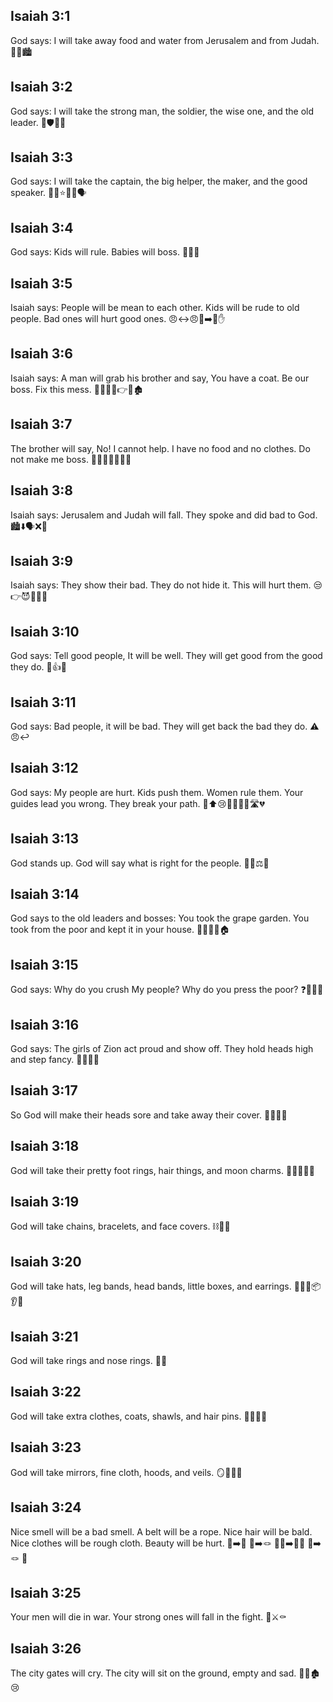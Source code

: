 ## Isaiah 3:1
God says: I will take away food and water from Jerusalem and from Judah. 🍞💧🏙️
## Isaiah 3:2
God says: I will take the strong man, the soldier, the wise one, and the old leader. 💪🛡️🧠👴
## Isaiah 3:3
God says: I will take the captain, the big helper, the maker, and the good speaker. 🧑‍✈️⭐🧑‍🔧🗣️
## Isaiah 3:4
God says: Kids will rule. Babies will boss. 🧒👑👶
## Isaiah 3:5
Isaiah says: People will be mean to each other. Kids will be rude to old people. Bad ones will hurt good ones. 😠↔️😠🧒➡️👴✋
## Isaiah 3:6
Isaiah says: A man will grab his brother and say, You have a coat. Be our boss. Fix this mess. 👨🤝👨🧥👉👑🏚️
## Isaiah 3:7
The brother will say, No! I cannot help. I have no food and no clothes. Do not make me boss. 🙅‍♂️🍞❌👕❌👑
## Isaiah 3:8
Isaiah says: Jerusalem and Judah will fall. They spoke and did bad to God. 🏙️⬇️🗣️❌🙏
## Isaiah 3:9
Isaiah says: They show their bad. They do not hide it. This will hurt them. 😒👉😈🙈❌🤕
## Isaiah 3:10
God says: Tell good people, It will be well. They will get good from the good they do. 🙂👍🎁
## Isaiah 3:11
God says: Bad people, it will be bad. They will get back the bad they do. ⚠️😠↩️
## Isaiah 3:12
God says: My people are hurt. Kids push them. Women rule them. Your guides lead you wrong. They break your path. 🧒⬆️😢👩👑🧭❌🛣️💔
## Isaiah 3:13
God stands up. God will say what is right for the people. 🧍‍♂️⚖️👥
## Isaiah 3:14
God says to the old leaders and bosses: You took the grape garden. You took from the poor and kept it in your house. 👴🧑‍💼🍇🏠
## Isaiah 3:15
God says: Why do you crush My people? Why do you press the poor? ❓👥💔😢
## Isaiah 3:16
God says: The girls of Zion act proud and show off. They hold heads high and step fancy. 👩😏👑💃
## Isaiah 3:17
So God will make their heads sore and take away their cover. 🤕👩🧣❌
## Isaiah 3:18
God will take their pretty foot rings, hair things, and moon charms. 👣💍💇‍♀️🌙
## Isaiah 3:19
God will take chains, bracelets, and face covers. ⛓️📿😷
## Isaiah 3:20
God will take hats, leg bands, head bands, little boxes, and earrings. 👒🦵🎀📦👂💎
## Isaiah 3:21
God will take rings and nose rings. 💍👃
## Isaiah 3:22
God will take extra clothes, coats, shawls, and hair pins. 👗🧥🧣📎
## Isaiah 3:23
God will take mirrors, fine cloth, hoods, and veils. 🪞🧵🧢🧕
## Isaiah 3:24
Nice smell will be a bad smell. A belt will be a rope. Nice hair will be bald. Nice clothes will be rough cloth. Beauty will be hurt. 🌸➡️🦨 🧣➡️🪢 💇‍♀️➡️🧑‍🦲 👗➡️🪢 🤕
## Isaiah 3:25
Your men will die in war. Your strong ones will fall in the fight. 👨⚔️⚰️
## Isaiah 3:26
The city gates will cry. The city will sit on the ground, empty and sad. 🚪😭🏚️😢
